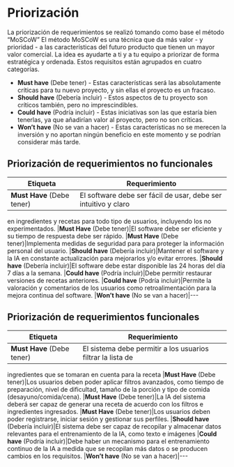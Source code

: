 # Priorización 
La priorización de requerimientos se realizó tomando como base el método “MoSCoW” 
El método MoSCoW es una técnica que da más valor - y prioridad - a las características del 
futuro producto que tienen un mayor valor comercial. La idea es ayudarte a ti y a tu 
equipo a priorizar de forma estratégica y ordenada. Estos requisitos están agrupados en 
cuatro categorías.
* **Must have** (Debe tener) - Estas características será las absolutamente críticas para 
tu nuevo proyecto, y sin ellas el proyecto es un fracaso.
* **Should have** (Debería incluir) - Estos aspectos de tu proyecto son críticos también, 
pero no imprescindibles.
* **Could have** (Podría incluir) -
Estas iniciativas son las que estaría bien tenerlas, ya que añadirían valor al proyecto, pero 
no son críticas.
* **Won’t have** (No se van a hacer) -
Estas características no se merecen la inversión y no aportan ningún beneficio en este 
momento y se podrían considerar más tarde.
## Priorización de requerimientos no funcionales 
|Etiqueta|Requerimiento|
|---|---|
|**Must Have** (Debe tener)|El software debe ser fácil de usar, debe ser intuitivo y claro 
en ingredientes y recetas para todo tipo de usuarios, incluyendo los no experimentados. 
|**Must Have** (Debe tener)|El software debe ser eficiente y su tiempo de respuesta 
debe ser rápido. 
|**Must Have** (Debe tener)|Implementa medidas de seguridad para para proteger la 
información personal del usuario.
|**Should have** (Debería incluir)|Mantener el software y la IA en constante 
actualización para mejorarlos y/o evitar errores. 
|**Should have** (Debería incluir)|El software debe estar disponible las 24 horas del día 7 
días a la semana.
|**Could have** (Podría incluir)|Debe permitir restaurar versiones de recetas anteriores. 
|**Could have** (Podría incluir)|Permite la valoración y comentarios de los usuarios 
como retroalimentación para la mejora continua del software.
|**Won’t have** (No se van a hacer)|---
## Priorización de requerimientos funcionales 
|Etiqueta|Requerimiento|
|---|---|
|**Must Have** (Debe tener)|El sistema debe permitir a los usuarios filtrar la lista de 
ingredientes que se tomaran en cuenta para la receta 
|**Must Have** (Debe tener)|Los usuarios deben poder aplicar filtros avanzados, como 
tiempo de preparación, nivel de dificultad, tamaño de la porción y tipo de comida 
(desayuno/comida/cena). 
|**Must Have** (Debe tener)|La IA del sistema deberá ser capaz de generar una receta 
de acuerdo con los filtros e ingredientes ingresados.
|**Must Have** (Debe tener)|Los usuarios deben poder registrarse, iniciar sesión y 
gestionar sus perfiles.
|**Should have** (Debería incluir)|El sistema debe ser capaz de recopilar y almacenar 
datos relevantes para el entrenamiento de la IA, como texto e imágenes
|**Could have** (Podría incluir)|Debe haber un mecanismo para el entrenamiento 
continuo de la IA a medida que se recopilan más datos o se producen cambios en los 
requisitos.
|**Won’t have** (No se van a hacer)|---
